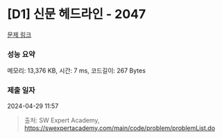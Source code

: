 # [D1] 신문 헤드라인 - 2047 

[문제 링크](https://swexpertacademy.com/main/code/problem/problemDetail.do?contestProbId=AV5QKsLaAy0DFAUq) 

### 성능 요약

메모리: 13,376 KB, 시간: 7 ms, 코드길이: 267 Bytes

### 제출 일자

2024-04-29 11:57



> 출처: SW Expert Academy, https://swexpertacademy.com/main/code/problem/problemList.do